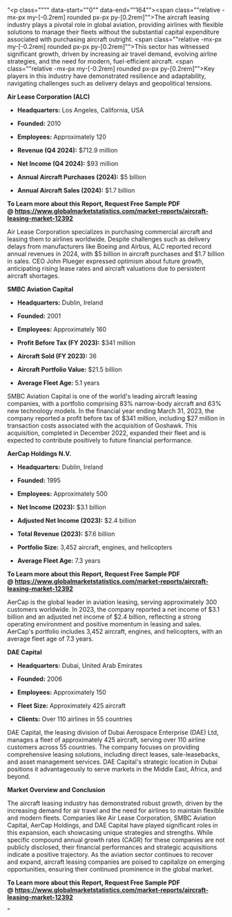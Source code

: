 "<p class="""" data-start=""0"" data-end=""164""><span class=""relative -mx-px my-[-0.2rem] rounded px-px py-[0.2rem]"">The aircraft leasing industry plays a pivotal role in global aviation, providing airlines with flexible solutions to manage their fleets without the substantial capital expenditure associated with purchasing aircraft outright.</span> <span class=""relative -mx-px my-[-0.2rem] rounded px-px py-[0.2rem]"">This sector has witnessed significant growth, driven by increasing air travel demand, evolving airline strategies, and the need for modern, fuel-efficient aircraft.</span> <span class=""relative -mx-px my-[-0.2rem] rounded px-px py-[0.2rem]"">Key players in this industry have demonstrated resilience and adaptability, navigating challenges such as delivery delays and geopolitical tensions.</span></p>
<p class="""" data-start=""166"" data-end=""197""><strong data-start=""166"" data-end=""197"">Air Lease Corporation (ALC)</strong></p>
<ul data-start=""199"" data-end=""969"">
<li class="""" data-start=""199"" data-end=""300"">
<p class="""" data-start=""201"" data-end=""300""><strong data-start=""201"" data-end=""218"">Headquarters:</strong> <span class=""relative -mx-px my-[-0.2rem] rounded px-px py-[0.2rem]"">Los Angeles, California, USA</span></p>
</li>
<li class="""" data-start=""301"" data-end=""397"">
<p class="""" data-start=""303"" data-end=""397""><strong data-start=""303"" data-end=""315"">Founded:</strong> <span class=""relative -mx-px my-[-0.2rem] rounded px-px py-[0.2rem]"">2010</span></p>
</li>
<li class="""" data-start=""398"" data-end=""496"">
<p class="""" data-start=""400"" data-end=""496""><strong data-start=""400"" data-end=""414"">Employees:</strong> <span class=""relative -mx-px my-[-0.2rem] rounded px-px py-[0.2rem]"">Approximately 120</span></p>
</li>
<li class="""" data-start=""497"" data-end=""607"">
<p class="""" data-start=""499"" data-end=""607""><strong data-start=""499"" data-end=""521"">Revenue (Q4 2024):</strong> <span class=""relative -mx-px my-[-0.2rem] rounded px-px py-[0.2rem]"">$712.9 million</span></p>
</li>
<li class="""" data-start=""608"" data-end=""721"">
<p class="""" data-start=""610"" data-end=""721""><strong data-start=""610"" data-end=""635"">Net Income (Q4 2024):</strong> <span class=""relative -mx-px my-[-0.2rem] rounded px-px py-[0.2rem]"">$93 million</span></p>
</li>
<li class="""" data-start=""722"" data-end=""847"">
<p class="""" data-start=""724"" data-end=""847""><strong data-start=""724"" data-end=""761"">Annual Aircraft Purchases (2024):</strong> <span class=""relative -mx-px my-[-0.2rem] rounded px-px py-[0.2rem]"">$5 billion</span></p>
</li>
<li class="""" data-start=""848"" data-end=""969"">
<p class="""" data-start=""850"" data-end=""969""><strong data-start=""850"" data-end=""883"">Annual Aircraft Sales (2024):</strong> <span class=""relative -mx-px my-[-0.2rem] rounded px-px py-[0.2rem]"">$1.7 billion</span></p>
</li>
</ul>
<p class="""" data-start=""971"" data-end=""1176""><span class=""relative -mx-px my-[-0.2rem] rounded px-px py-[0.2rem]""><strong>To Learn more about this Report, Request Free Sample PDF @&nbsp;<a href=""https://www.globalmarketstatistics.com/market-reports/aircraft-leasing-market-12392"">https://www.globalmarketstatistics.com/market-reports/aircraft-leasing-market-12392</a></strong></span></p>
<p class="""" data-start=""971"" data-end=""1176""><span class=""relative -mx-px my-[-0.2rem] rounded px-px py-[0.2rem]"">Air Lease Corporation specializes in purchasing commercial aircraft and leasing them to airlines worldwide.</span> <span class=""relative -mx-px my-[-0.2rem] rounded px-px py-[0.2rem]"">Despite challenges such as delivery delays from manufacturers like Boeing and Airbus, ALC reported record annual revenues in 2024, with $5 billion in aircraft purchases and $1.7 billion in sales.</span> <span class=""relative -mx-px my-[-0.2rem] rounded px-px py-[0.2rem]"">CEO John Plueger expressed optimism about future growth, anticipating rising lease rates and aircraft valuations due to persistent aircraft shortages.</span></p>
<p class="""" data-start=""1178"" data-end=""1203""><strong data-start=""1178"" data-end=""1203"">SMBC Aviation Capital</strong></p>
<ul data-start=""1205"" data-end=""1981"">
<li class="""" data-start=""1205"" data-end=""1310"">
<p class="""" data-start=""1207"" data-end=""1310""><strong data-start=""1207"" data-end=""1224"">Headquarters:</strong> <span class=""relative -mx-px my-[-0.2rem] rounded px-px py-[0.2rem]"">Dublin, Ireland</span></p>
</li>
<li class="""" data-start=""1311"" data-end=""1411"">
<p class="""" data-start=""1313"" data-end=""1411""><strong data-start=""1313"" data-end=""1325"">Founded:</strong> <span class=""relative -mx-px my-[-0.2rem] rounded px-px py-[0.2rem]"">2001</span></p>
</li>
<li class="""" data-start=""1412"" data-end=""1514"">
<p class="""" data-start=""1414"" data-end=""1514""><strong data-start=""1414"" data-end=""1428"">Employees:</strong> <span class=""relative -mx-px my-[-0.2rem] rounded px-px py-[0.2rem]"">Approximately 160</span></p>
</li>
<li class="""" data-start=""1515"" data-end=""1635"">
<p class="""" data-start=""1517"" data-end=""1635""><strong data-start=""1517"" data-end=""1549"">Profit Before Tax (FY 2023):</strong> <span class=""relative -mx-px my-[-0.2rem] rounded px-px py-[0.2rem]"">$341 million</span></p>
</li>
<li class="""" data-start=""1636"" data-end=""1752"">
<p class="""" data-start=""1638"" data-end=""1752""><strong data-start=""1638"" data-end=""1666"">Aircraft Sold (FY 2023):</strong> <span class=""relative -mx-px my-[-0.2rem] rounded px-px py-[0.2rem]"">36</span></p>
</li>
<li class="""" data-start=""1753"" data-end=""1870"">
<p class="""" data-start=""1755"" data-end=""1870""><strong data-start=""1755"" data-end=""1784"">Aircraft Portfolio Value:</strong> <span class=""relative -mx-px my-[-0.2rem] rounded px-px py-[0.2rem]"">$21.5 billion</span></p>
</li>
<li class="""" data-start=""1871"" data-end=""1981"">
<p class="""" data-start=""1873"" data-end=""1981""><strong data-start=""1873"" data-end=""1895"">Average Fleet Age:</strong> <span class=""relative -mx-px my-[-0.2rem] rounded px-px py-[0.2rem]"">5.1 years</span></p>
</li>
</ul>
<p class="""" data-start=""1983"" data-end=""2188""><span class=""relative -mx-px my-[-0.2rem] rounded px-px py-[0.2rem]"">SMBC Aviation Capital is one of the world's leading aircraft leasing companies, with a portfolio comprising 83% narrow-body aircraft and 63% new technology models.</span> <span class=""relative -mx-px my-[-0.2rem] rounded px-px py-[0.2rem]"">In the financial year ending March 31, 2023, the company reported a profit before tax of $341 million, including $27 million in transaction costs associated with the acquisition of Goshawk.</span> <span class=""relative -mx-px my-[-0.2rem] rounded px-px py-[0.2rem]"">This acquisition, completed in December 2022, expanded their fleet and is expected to contribute positively to future financial performance.</span></p>
<p class="""" data-start=""2190"" data-end=""2214""><strong data-start=""2190"" data-end=""2214"">AerCap Holdings N.V.</strong></p>
<ul data-start=""2216"" data-end=""3089"">
<li class="""" data-start=""2216"" data-end=""2321"">
<p class="""" data-start=""2218"" data-end=""2321""><strong data-start=""2218"" data-end=""2235"">Headquarters:</strong> <span class=""relative -mx-px my-[-0.2rem] rounded px-px py-[0.2rem]"">Dublin, Ireland</span></p>
</li>
<li class="""" data-start=""2322"" data-end=""2422"">
<p class="""" data-start=""2324"" data-end=""2422""><strong data-start=""2324"" data-end=""2336"">Founded:</strong> <span class=""relative -mx-px my-[-0.2rem] rounded px-px py-[0.2rem]"">1995</span></p>
</li>
<li class="""" data-start=""2423"" data-end=""2525"">
<p class="""" data-start=""2425"" data-end=""2525""><strong data-start=""2425"" data-end=""2439"">Employees:</strong> <span class=""relative -mx-px my-[-0.2rem] rounded px-px py-[0.2rem]"">Approximately 500</span></p>
</li>
<li class="""" data-start=""2526"" data-end=""2636"">
<p class="""" data-start=""2528"" data-end=""2636""><strong data-start=""2528"" data-end=""2550"">Net Income (2023):</strong> <span class=""relative -mx-px my-[-0.2rem] rounded px-px py-[0.2rem]"">$3.1 billion</span></p>
</li>
<li class="""" data-start=""2637"" data-end=""2756"">
<p class="""" data-start=""2639"" data-end=""2756""><strong data-start=""2639"" data-end=""2670"">Adjusted Net Income (2023):</strong> <span class=""relative -mx-px my-[-0.2rem] rounded px-px py-[0.2rem]"">$2.4 billion</span></p>
</li>
<li class="""" data-start=""2757"" data-end=""2870"">
<p class="""" data-start=""2759"" data-end=""2870""><strong data-start=""2759"" data-end=""2784"">Total Revenue (2023):</strong> <span class=""relative -mx-px my-[-0.2rem] rounded px-px py-[0.2rem]"">$7.6 billion</span></p>
</li>
<li class="""" data-start=""2871"" data-end=""2978"">
<p class="""" data-start=""2873"" data-end=""2978""><strong data-start=""2873"" data-end=""2892"">Portfolio Size:</strong> <span class=""relative -mx-px my-[-0.2rem] rounded px-px py-[0.2rem]"">3,452 aircraft, engines, and helicopters</span></p>
</li>
<li class="""" data-start=""2979"" data-end=""3089"">
<p class="""" data-start=""2981"" data-end=""3089""><strong data-start=""2981"" data-end=""3003"">Average Fleet Age:</strong> <span class=""relative -mx-px my-[-0.2rem] rounded px-px py-[0.2rem]"">7.3 years</span></p>
</li>
</ul>
<p><span class=""relative -mx-px my-[-0.2rem] rounded px-px py-[0.2rem]""><strong>To Learn more about this Report, Request Free Sample PDF @&nbsp;<a href=""https://www.globalmarketstatistics.com/market-reports/aircraft-leasing-market-12392"">https://www.globalmarketstatistics.com/market-reports/aircraft-leasing-market-12392</a></strong></span></p>
<p class="""" data-start=""3091"" data-end=""3296""><span class=""relative -mx-px my-[-0.2rem] rounded px-px py-[0.2rem]"">AerCap is the global leader in aviation leasing, serving approximately 300 customers worldwide.</span> <span class=""relative -mx-px my-[-0.2rem] rounded px-px py-[0.2rem]"">In 2023, the company reported a net income of $3.1 billion and an adjusted net income of $2.4 billion, reflecting a strong operating environment and positive momentum in leasing and sales.</span> <span class=""relative -mx-px my-[-0.2rem] rounded px-px py-[0.2rem]"">AerCap's portfolio includes 3,452 aircraft, engines, and helicopters, with an average fleet age of 7.3 years.</span></p>
<p class="""" data-start=""3298"" data-end=""3313""><strong data-start=""3298"" data-end=""3313"">DAE Capital</strong></p>
<ul data-start=""3315"" data-end=""3829"">
<li class="""" data-start=""3315"" data-end=""3420"">
<p class="""" data-start=""3317"" data-end=""3420""><strong data-start=""3317"" data-end=""3334"">Headquarters:</strong> <span class=""relative -mx-px my-[-0.2rem] rounded px-px py-[0.2rem]"">Dubai, United Arab Emirates</span></p>
</li>
<li class="""" data-start=""3421"" data-end=""3521"">
<p class="""" data-start=""3423"" data-end=""3521""><strong data-start=""3423"" data-end=""3435"">Founded:</strong> <span class=""relative -mx-px my-[-0.2rem] rounded px-px py-[0.2rem]"">2006</span></p>
</li>
<li class="""" data-start=""3522"" data-end=""3624"">
<p class="""" data-start=""3524"" data-end=""3624""><strong data-start=""3524"" data-end=""3538"">Employees:</strong> <span class=""relative -mx-px my-[-0.2rem] rounded px-px py-[0.2rem]"">Approximately 150</span></p>
</li>
<li class="""" data-start=""3625"" data-end=""3728"">
<p class="""" data-start=""3627"" data-end=""3728""><strong data-start=""3627"" data-end=""3642"">Fleet Size:</strong> <span class=""relative -mx-px my-[-0.2rem] rounded px-px py-[0.2rem]"">Approximately 425 aircraft</span></p>
</li>
<li class="""" data-start=""3729"" data-end=""3829"">
<p class="""" data-start=""3731"" data-end=""3829""><strong data-start=""3731"" data-end=""3743"">Clients:</strong> <span class=""relative -mx-px my-[-0.2rem] rounded px-px py-[0.2rem]"">Over 110 airlines in 55 countries</span></p>
</li>
</ul>
<p class="""" data-start=""3831"" data-end=""3996""><span class=""relative -mx-px my-[-0.2rem] rounded px-px py-[0.2rem]"">DAE Capital, the leasing division of Dubai Aerospace Enterprise (DAE) Ltd, manages a fleet of approximately 425 aircraft, serving over 110 airline customers across 55 countries.</span> <span class=""relative -mx-px my-[-0.2rem] rounded px-px py-[0.2rem]"">The company focuses on providing comprehensive leasing solutions, including direct leases, sale-leasebacks, and asset management services.</span> <span class=""relative -mx-px my-[-0.2rem] rounded px-px py-[0.2rem]"">DAE Capital's strategic location in Dubai positions it advantageously to serve markets in the Middle East, Africa, and beyond.</span></p>
<p class="""" data-start=""3998"" data-end=""4032""><strong data-start=""3998"" data-end=""4032"">Market Overview and Conclusion</strong></p>
<p class="""" data-start=""4034"" data-end=""4239""><span class=""relative -mx-px my-[-0.2rem] rounded px-px py-[0.2rem]"">The aircraft leasing industry has demonstrated robust growth, driven by the increasing demand for air travel and the need for airlines to maintain flexible and modern fleets.</span> <span class=""relative -mx-px my-[-0.2rem] rounded px-px py-[0.2rem]"">Companies like Air Lease Corporation, SMBC Aviation Capital, AerCap Holdings, and DAE Capital have played significant roles in this expansion, each showcasing unique strategies and strengths.</span> <span class=""relative -mx-px my-[-0.2rem] rounded px-px py-[0.2rem]"">While specific compound annual growth rates (CAGR) for these companies are not publicly disclosed, their financial performances and strategic acquisitions indicate a positive trajectory.</span> <span class=""relative -mx-px my-[-0.2rem] rounded px-px py-[0.2rem]"">As the aviation sector continues to recover and expand, aircraft leasing companies are poised to capitalize on emerging opportunities, ensuring their continued prominence in the global market.</span></p>
<p class="""" data-start=""4034"" data-end=""4239""><span class=""relative -mx-px my-[-0.2rem] rounded px-px py-[0.2rem]""><strong>To Learn more about this Report, Request Free Sample PDF @&nbsp;<a href=""https://www.globalmarketstatistics.com/market-reports/aircraft-leasing-market-12392"">https://www.globalmarketstatistics.com/market-reports/aircraft-leasing-market-12392</a></strong></span></p>"
